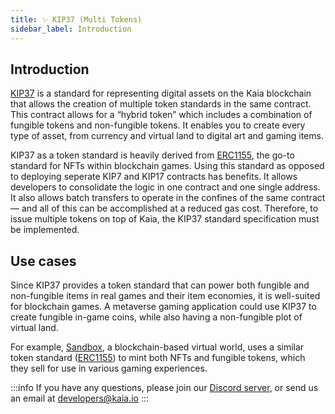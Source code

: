 ```yaml
---
title: ✨ KIP37 (Multi Tokens)
sidebar_label: Introduction
---
```

## Introduction <a id="KIP37 Introduction"></a>

[KIP37](https://kips.klaytn.foundation/KIPs/kip-37) is a standard for representing digital assets on the Kaia blockchain that allows the creation of multiple token standards in the same contract. This contract allows for a “hybrid token” which includes a combination of fungible tokens and non-fungible tokens. It enables you to create every type of asset, from currency and virtual land to digital art and gaming items. 

KIP37 as a token standard is heavily derived from [ERC1155](https://eips.ethereum.org/EIPS/eip-721), the go-to standard for NFTs within blockchain games. Using this standard as opposed to deploying seperate KIP7 and KIP17 contracts has benefits. It allows developers to consolidate the logic in one contract and one single address. It also allows batch transfers to operate in the confines of the same contract — and all of this can be accomplished at a reduced gas cost. Therefore, to issue multiple tokens on top of Kaia, the KIP37 standard specification must be implemented.

## Use cases <a id="KIP37 Usecase"></a>
Since KIP37 provides a token standard that can power both fungible and non-fungible items in real games and their item economies, it is well-suited for blockchain games. A metaverse gaming application could use KIP37 to create fungible in-game coins, while also having a non-fungible plot of virtual land.

For example, [Sandbox](https://www.sandbox.game/en/), a blockchain-based virtual world, uses a similar token standard ([ERC1155](https://medium.com/sandbox-game/erc-1155-a-new-standard-for-the-sandbox-c95ee1e45072)) to mint both NFTs and fungible tokens, which they sell for use in various gaming experiences.


:::info
If you have any questions, please join our [Discord server](https://discord.gg/kaiachain), or send us an email at developers@kaia.io
:::